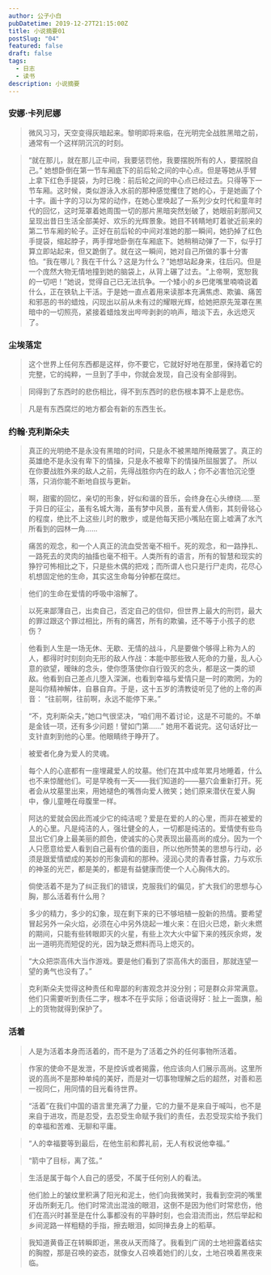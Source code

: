 ```yaml
---
author: 公子小白
pubDatetime: 2019-12-27T21:15:00Z
title: 小说摘要01
postSlug: "04"
featured: false
draft: false
tags:
  - 日志
  - 读书
description: 小说摘要
---
```


### 安娜·卡列尼娜

> 微风习习，天空变得灰暗起来。黎明即将来临，在光明完全战胜黑暗之前，通常有一个这样阴沉沉的时刻。

> “就在那儿，就在那儿正中间，我要惩罚他，我要摆脱所有的人，要摆脱自己。” 她想卧倒在第一节车厢底下的前后轮之间的中心点。但是等她从手臂上拿下红色手提袋，为时已晚：前后轮之间的中心点已经过去。只得等下一节车厢。这时候，类似游泳入水前的那种感觉攫住了她的心，于是她画了个十字。画十字的习以为常的动作，在她心里唤起了一系列少女时代和童年时代的回忆，这时笼罩着她周围一切的那片黑暗突然划破了，她眼前刹那间又呈现出昔日生活全部美好、欢乐的光辉景象。她目不转睛地盯着驶近前来的第二节车厢的轮子。正好在前后轮的中间对准她的那一瞬间，她扔掉了红色手提袋，缩起脖子，两手撑地卧倒在车厢底下。她稍稍动弹了一下，似乎打算立即站起来，但又跪倒了。就在这一瞬间，她对自己所做的事十分害怕。“我在哪儿？我在干什么？这是为什么？”她想站起身来，往后闪。但是一个庞然大物无情地撞到她的脑袋上，从背上碾了过去。“上帝啊，宽恕我的一切吧！”她说，觉得自己已无法抗争。一个矮小的乡巴佬嘴里喃喃说着什么，正在铁轨上干活。于是她一直点着用来读那本充满焦虑、欺骗、痛苦和邪恶的书的蜡烛，闪现出以前从未有过的耀眼光辉，给她把原先笼罩在黑暗中的一切照亮，紧接着蜡烛发出哔哔剥剥的响声，暗淡下去，永远熄灭了。

### 尘埃落定

> 这个世界上任何东西都是这样，你不要它，它就好好地在那里，保持着它的完整，它的纯粹，一旦到了手中，你就会发现，自己没有全部得到。

> 同得到了东西时的悲伤相比，得不到东西时的悲伤根本算不上是悲伤。

> 凡是有东西腐烂的地方都会有新的东西生长。

### 约翰·克利斯朵夫

> 真正的光明绝不是永没有黑暗的时间，只是永不被黑暗所掩蔽罢了。真正的英雄绝不是永没有卑下的情操，只是永不被卑下的情操所屈服罢了。 所以在你要战胜外来的敌人之前，先得战胜你内在的敌人；你不必害怕沉沦堕落，只消你能不断地自拔与更新。

> 啊，甜蜜的回忆，亲切的形象，好似和谐的音乐，会终身在心头缭绕……至于异日的征尘，虽有名城大海，虽有梦中风景，虽有爱人倩影，其刻骨铭心的程度，绝比不上这些儿时的散步，或是他每天把小嘴贴在窗上嘘满了水汽所看到的园林一角……

> 痛苦的观念，和一个人真正的流血受苦毫不相千。死的观念，和一路挣扎、一路死去的灵肉的抽搐也毫不相干。人类所有的语言，所有的智慧和现实的狰狞可怖相比之下，只是些木偶的把戏；而所谓人也只是行尸走肉，花尽心机想固定他的生命，其实这生命每分钟都在腐烂。

> 他们的生命在爱情的呼吸中溶解了。

> 以死来鄙薄自己，出卖自己，否定自己的信仰，但世界上最大的刑罚，最大的罪过跟这个罪过相比，所有的痛苦，所有的欺骗，还不等于小孩子的悲伤？

> 他看到人生是一场无休、无歇、无情的战斗，凡是要做个够得上称为人的人，都得时时刻刻向无形的敌人作战：本能中那些致人死命的力量，乱人心意的欲望，暧昧的念头，使你堕落使你自行毁灭的念头，都是这一类的顽敌。他看到自己差点儿堕入深渊，也看到幸福与爱情只是一时的欺罔，为的是叫你精神解体，自暴自弃。于是，这十五岁的清教徒听见了他的上帝的声音： “往前啊，往前啊，永远不能停下来。”

> “不，克利斯朵夫，”她口气很坚决，“咱们用不着讨论，这是不可能的。不单是金钱一项，还有多少问题！譬如门第……” 她用不着说完。这句话好比一支针直刺到他的心里。他眼睛终于睁开了。

> 被爱者化身为爱人的灵魂。

> 每个人的心底都有一座埋藏爱人的坟墓。他们在其中成年累月地睡着，什么也不来惊醒他们。可是早晚有一天——我们知道的——墓穴会重新打开。死者会从坟墓里出来，用她褪色的嘴唇向爱人微笑；她们原来潜伏在爱人胸中，像儿童睡在母腹里一样。

> 阿达的爱就会因此而减少它的纯洁呢？爱是在爱的人的心里，而非在被爱的人的心里。凡是纯洁的人，强壮健全的人，一切都是纯洁的。爱情使有些鸟显出它们身上最美丽的颜色，使诚实的心灵表现出最高尚的成分。因为一个人只愿意给爱人看到自己最有价值的面目，所以他所赞美的思想与行动，必须是跟爱情塑成的美妙的形象调和的那种。浸润心灵的青春甘露，力与欢乐的神圣的光芒，都是美的，都是有益健康而使一个人心胸伟大的。

> 倘使活着不是为了纠正我们的错误，克服我们的偏见，扩大我们的思想与心胸，那么活着有什么用？

> 多少的精力，多少的幻象，现在剩下来的已不够培植一股新的热情。要希望冒起另外一朵火焰，必须在心中另外烧起一堆火来：在旧火已熄，新火未燃的期间，只能有些转眼即灭的火星，有些上次大火中留下来的残灰余烬，发出一道明亮而短促的光，因为缺乏燃料而马上熄灭的。

> “大众把崇高伟大当作游戏。要是他们看到了崇高伟大的面目，那就连望一望的勇气也没有了。”

> 克利斯朵夫觉得这种责任和卑鄙的利害观念并没分别；可是群众非常满意。他们只需要听到责任二字，根本不在乎实际；俗语说得好：扯上一面旗，船上的货物就得到保护了。

### 活着

> 人是为活着本身而活着的，而不是为了活着之外的任何事物所活着。

> 作家的使命不是发泄，不是控诉或者揭露，他应该向人们展示高尚。这里所说的高尚不是那种单纯的美好，而是对一切事物理解之后的超然，对善和恶一视同仁，用同情的目光看待世界。

> “活着”在我们中国的语言里充满了力量，它的力量不是来自于喊叫，也不是来自于进攻，而是忍受，去忍受生命赋予我们的责任，去忍受现实给予我们的幸福和苦难、无聊和平庸。

> “人的幸福要等到最后，在他生前和葬礼前，无人有权说他幸福。”

> “箭中了目标，离了弦。”

> 生活是属于每个人自己的感受，不属于任何别人的看法。

> 他们脸上的皱纹里积满了阳光和泥土，他们向我微笑时，我看到空洞的嘴里牙齿所剩无几。他们时常流出混浊的眼泪，这倒不是因为他们时常悲伤，他们在高兴时甚至是在什么事都没有的平静时刻，也会泪流而出，然后举起和乡间泥路一样粗糙的手指，擦去眼泪，如同掸去身上的稻草。

> 我知道黄昏正在转瞬即逝，黑夜从天而降了。我看到广阔的土地袒露着结实的胸膛，那是召唤的姿态，就像女人召唤着她们的儿女，土地召唤着黑夜来临。
